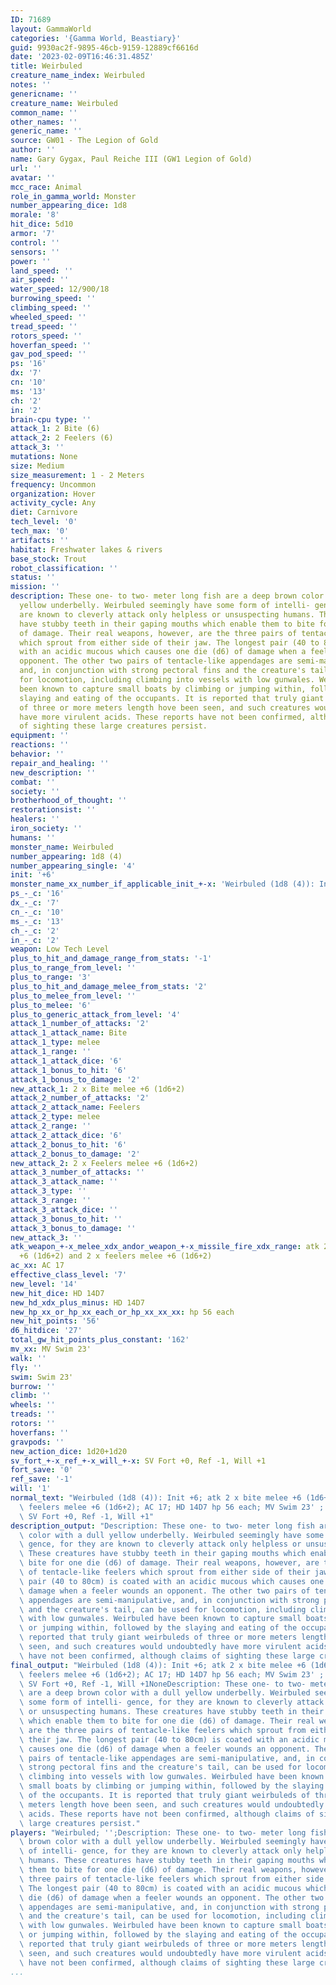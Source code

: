 ```yaml
---
ID: 71689
layout: GammaWorld
categories: '{Gamma World, Beastiary}'
guid: 9930ac2f-9895-46cb-9159-12889cf6616d
date: '2023-02-09T16:46:31.485Z'
title: Weirbuled
creature_name_index: Weirbuled
notes: ''
genericname: ''
creature_name: Weirbuled
common_name: ''
other_names: ''
generic_name: ''
source: GW01 - The Legion of Gold
author: ''
name: Gary Gygax, Paul Reiche III (GW1 Legion of Gold)
url: ''
avatar: ''
mcc_race: Animal
role_in_gamma_world: Monster
number_appearing_dice: 1d8
morale: '8'
hit_dice: 5d10
armor: '7'
control: ''
sensors: ''
power: ''
land_speed: ''
air_speed: ''
water_speed: 12/900/18
burrowing_speed: ''
climbing_speed: ''
wheeled_speed: ''
tread_speed: ''
rotors_speed: ''
hoverfan_speed: ''
gav_pod_speed: ''
ps: '16'
dx: '7'
cn: '10'
ms: '13'
ch: '2'
in: '2'
brain-cpu type: ''
attack_1: 2 Bite (6)
attack_2: 2 Feelers (6)
attack_3: ''
mutations: None
size: Medium
size_measurement: 1 - 2 Meters
frequency: Uncommon
organization: Hover
activity_cycle: Any
diet: Carnivore
tech_level: '0'
tech_max: '0'
artifacts: ''
habitat: Freshwater lakes & rivers
base_stock: Trout
robot_classification: ''
status: ''
mission: ''
description: These one- to two- meter long fish are a deep brown color with a dull
  yellow underbelly. Weirbuled seemingly have some form of intelli- gence, for they
  are known to cleverly attack only helpless or unsuspecting humans. These creatures
  have stubby teeth in their gaping mouths which enable them to bite for one die (d6)
  of damage. Their real weapons, however, are the three pairs of tentacle-like feelers
  which sprout from either side of their jaw. The longest pair (40 to 80cm) is coated
  with an acidic mucous which causes one die (d6) of damage when a feeler wounds an
  opponent. The other two pairs of tentacle-like appendages are semi-manipulative,
  and, in conjunction with strong pectoral fins and the creature's tail, can be used
  for locomotion, including climbing into vessels with low gunwales. Weirbuled have
  been known to capture small boats by climbing or jumping within, followed by the
  slaying and eating of the occupants. It is reported that truly giant weirbuleds
  of three or more meters length hove been seen, and such creatures would undoubtedly
  have more virulent acids. These reports have not been confirmed, although claims
  of sighting these large creatures persist.
equipment: ''
reactions: ''
behavior: ''
repair_and_healing: ''
new_description: ''
combat: ''
society: ''
brotherhood_of_thought: ''
restorationsist: ''
healers: ''
iron_society: ''
humans: ''
monster_name: Weirbuled
number_appearing: 1d8 (4)
number_appearing_single: '4'
init: '+6'
monster_name_xx_number_if_applicable_init_+-x: 'Weirbuled (1d8 (4)): Init +6'
ps_-_c: '16'
dx_-_c: '7'
cn_-_c: '10'
ms_-_c: '13'
ch_-_c: '2'
in_-_c: '2'
weapon: Low Tech Level
plus_to_hit_and_damage_range_from_stats: '-1'
plus_to_range_from_level: ''
plus_to_range: '3'
plus_to_hit_and_damage_melee_from_stats: '2'
plus_to_melee_from_level: ''
plus_to_melee: '6'
plus_to_generic_attack_from_level: '4'
attack_1_number_of_attacks: '2'
attack_1_attack_name: Bite
attack_1_type: melee
attack_1_range: ''
attack_1_attack_dice: '6'
attack_1_bonus_to_hit: '6'
attack_1_bonus_to_damage: '2'
new_attack_1: 2 x Bite melee +6 (1d6+2)
attack_2_number_of_attacks: '2'
attack_2_attack_name: Feelers
attack_2_type: melee
attack_2_range: ''
attack_2_attack_dice: '6'
attack_2_bonus_to_hit: '6'
attack_2_bonus_to_damage: '2'
new_attack_2: 2 x Feelers melee +6 (1d6+2)
attack_3_number_of_attacks: ''
attack_3_attack_name: ''
attack_3_type: ''
attack_3_range: ''
attack_3_attack_dice: ''
attack_3_bonus_to_hit: ''
attack_3_bonus_to_damage: ''
new_attack_3: ''
atk_weapon_+-x_melee_xdx_andor_weapon_+-x_missile_fire_xdx_range: atk 2 x bite melee
  +6 (1d6+2) and 2 x feelers melee +6 (1d6+2)
ac_xx: AC 17
effective_class_level: '7'
new_level: '14'
new_hit_dice: HD 14D7
new_hd_xdx_plus_minus: HD 14D7
new_hp_xx_or_hp_xx_each_or_hp_xx_xx_xx: hp 56 each
new_hit_points: '56'
d6_hitdice: '27'
total_gw_hit_points_plus_constant: '162'
mv_xx: MV Swim 23'
walk: ''
fly: ''
swim: Swim 23'
burrow: ''
climb: ''
wheels: ''
treads: ''
rotors: ''
hoverfans: ''
gravpods: ''
new_action_dice: 1d20+1d20
sv_fort_+-x_ref_+-x_will_+-x: SV Fort +0, Ref -1, Will +1
fort_save: '0'
ref_save: '-1'
will: '1'
normal_text: "Weirbuled (1d8 (4)): Init +6; atk 2 x bite melee +6 (1d6+2) and 2 x\
  \ feelers melee +6 (1d6+2); AC 17; HD 14D7 hp 56 each; MV Swim 23' ; 1d20+1d20;\
  \ SV Fort +0, Ref -1, Will +1"
description_output: "Description: These one- to two- meter long fish are a deep brown\
  \ color with a dull yellow underbelly. Weirbuled seemingly have some form of intelli-\
  \ gence, for they are known to cleverly attack only helpless or unsuspecting humans.\
  \ These creatures have stubby teeth in their gaping mouths which enable them to\
  \ bite for one die (d6) of damage. Their real weapons, however, are the three pairs\
  \ of tentacle-like feelers which sprout from either side of their jaw. The longest\
  \ pair (40 to 80cm) is coated with an acidic mucous which causes one die (d6) of\
  \ damage when a feeler wounds an opponent. The other two pairs of tentacle-like\
  \ appendages are semi-manipulative, and, in conjunction with strong pectoral fins\
  \ and the creature's tail, can be used for locomotion, including climbing into vessels\
  \ with low gunwales. Weirbuled have been known to capture small boats by climbing\
  \ or jumping within, followed by the slaying and eating of the occupants. It is\
  \ reported that truly giant weirbuleds of three or more meters length hove been\
  \ seen, and such creatures would undoubtedly have more virulent acids. These reports\
  \ have not been confirmed, although claims of sighting these large creatures persist."
final_output: "Weirbuled (1d8 (4)): Init +6; atk 2 x bite melee +6 (1d6+2) and 2 x\
  \ feelers melee +6 (1d6+2); AC 17; HD 14D7 hp 56 each; MV Swim 23' ; 1d20+1d20;\
  \ SV Fort +0, Ref -1, Will +1NoneDescription: These one- to two- meter long fish\
  \ are a deep brown color with a dull yellow underbelly. Weirbuled seemingly have\
  \ some form of intelli- gence, for they are known to cleverly attack only helpless\
  \ or unsuspecting humans. These creatures have stubby teeth in their gaping mouths\
  \ which enable them to bite for one die (d6) of damage. Their real weapons, however,\
  \ are the three pairs of tentacle-like feelers which sprout from either side of\
  \ their jaw. The longest pair (40 to 80cm) is coated with an acidic mucous which\
  \ causes one die (d6) of damage when a feeler wounds an opponent. The other two\
  \ pairs of tentacle-like appendages are semi-manipulative, and, in conjunction with\
  \ strong pectoral fins and the creature's tail, can be used for locomotion, including\
  \ climbing into vessels with low gunwales. Weirbuled have been known to capture\
  \ small boats by climbing or jumping within, followed by the slaying and eating\
  \ of the occupants. It is reported that truly giant weirbuleds of three or more\
  \ meters length hove been seen, and such creatures would undoubtedly have more virulent\
  \ acids. These reports have not been confirmed, although claims of sighting these\
  \ large creatures persist."
players: "Weirbuled; '';Description: These one- to two- meter long fish are a deep\
  \ brown color with a dull yellow underbelly. Weirbuled seemingly have some form\
  \ of intelli- gence, for they are known to cleverly attack only helpless or unsuspecting\
  \ humans. These creatures have stubby teeth in their gaping mouths which enable\
  \ them to bite for one die (d6) of damage. Their real weapons, however, are the\
  \ three pairs of tentacle-like feelers which sprout from either side of their jaw.\
  \ The longest pair (40 to 80cm) is coated with an acidic mucous which causes one\
  \ die (d6) of damage when a feeler wounds an opponent. The other two pairs of tentacle-like\
  \ appendages are semi-manipulative, and, in conjunction with strong pectoral fins\
  \ and the creature's tail, can be used for locomotion, including climbing into vessels\
  \ with low gunwales. Weirbuled have been known to capture small boats by climbing\
  \ or jumping within, followed by the slaying and eating of the occupants. It is\
  \ reported that truly giant weirbuleds of three or more meters length hove been\
  \ seen, and such creatures would undoubtedly have more virulent acids. These reports\
  \ have not been confirmed, although claims of sighting these large creatures persist.|"
...
```

